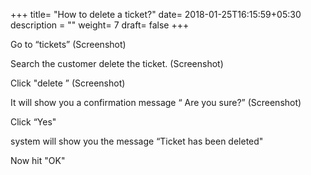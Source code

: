 +++
title= "How to delete a ticket?"
date= 2018-01-25T16:15:59+05:30
description = ""
weight= 7
draft= false
+++


Go to “tickets” 
(Screenshot)

Search the customer delete the ticket.
(Screenshot)

Click "delete ” 
(Screenshot)

It will show you a confirmation message “ Are you sure?”
(Screenshot)

Click “Yes"

system will show you the message “Ticket has been deleted" 

Now hit "OK"


